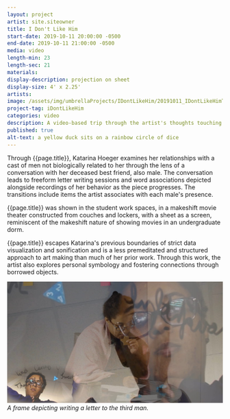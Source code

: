 ```yaml
---
layout: project
artist: site.siteowner
title: I Don't Like Him
start-date: 2019-10-11 20:00:00 -0500
end-date: 2019-10-11 21:00:00 -0500
media: video
length-min: 23
length-sec: 21
materials:
display-description: projection on sheet
display-size: 4' x 2.25'
artists:
image: /assets/img/umbrellaProjects/IDontLikeHim/20191011_IDontLikeHimTitle.jpg
project-tag: iDontLikeHim
categories: video
description: A video-based trip through the artist's thoughts touching on past friendships and current crushes.
published: true
alt-text: a yellow duck sits on a rainbow circle of dice
---
```


Through {{page.title}}, Katarina Hoeger examines her relationships with a cast of men not biologically related to her through the lens of a conversation with her deceased
best friend, also male.
The conversation leads to freeform letter writing sessions
and word associations depicted alongside recordings of her behavior as the piece
progresses.
The transitions include items the artist associates with each male's presence.

{{page.title}} was shown in the student work spaces, in a makeshift movie theater constructed from couches and  lockers, with a sheet as a screen, reminiscent of the makeshift nature of showing movies in an undergraduate
dorm.

{{page.title}} escapes Katarina's previous boundaries of strict data visualization and sonification and is a less premeditated and structured approach to art making than much of her prior work.
Through this work, the artist also explores personal symbology and fostering connections through borrowed objects.

![A triangular die in the top lect corner, a shot of the artist with words in front of her in the bottom right, a shot of the artist writing while nibbling on a cookie in the mid background, and a closer shot of the artist with words in front of her](/assets/img/umbrellaProjects/IDontLikeHim/20191011_IDontLikeHim_PartIII.jpg)
*A frame depicting writing a letter to the third man.*
